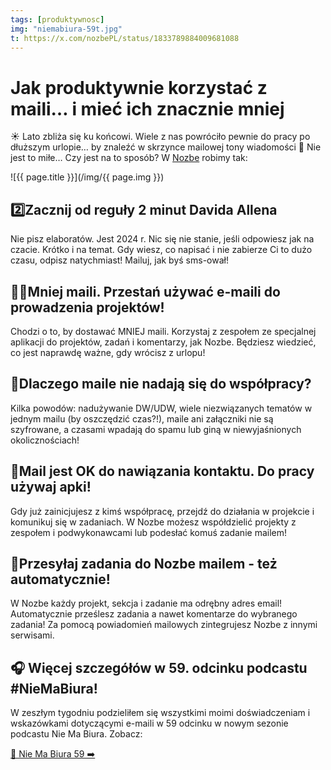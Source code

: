 ```yaml
---
tags: [produktywnosc]
img: "niemabiura-59t.jpg"
t: https://x.com/nozbePL/status/1833789884009681088
---
```


# Jak produktywnie korzystać z maili… i mieć ich znacznie mniej

☀️ Lato zbliża się ku końcowi. Wiele z nas powróciło pewnie do pracy po dłuższym urlopie… by znaleźć w skrzynce mailowej tony wiadomości 📧 Nie jest to miłe… Czy jest na to sposób? W [Nozbe](/nozbe/) robimy tak:
<!--More-->

![{{ page.title }}](/img/{{ page.img }})

## 2️⃣Zacznij od reguły 2 minut Davida Allena

Nie pisz elaboratów. Jest 2024 r. Nic się nie stanie, jeśli odpowiesz jak na czacie. Krótko i na temat. Gdy wiesz, co napisać i nie zabierze Ci to dużo czasu, odpisz natychmiast! Mailuj, jak byś sms-ował!

## 🙅‍♂️Mniej maili. Przestań używać e-maili do prowadzenia projektów!

Chodzi o to, by dostawać MNIEJ maili. Korzystaj z zespołem ze specjalnej aplikacji do projektów, zadań i komentarzy, jak Nozbe. Będziesz wiedzieć, co jest naprawdę ważne, gdy wrócisz z urlopu!

## 💩Dlaczego maile nie nadają się do współpracy?

Kilka powodów: nadużywanie DW/UDW, wiele niezwiązanych tematów w jednym mailu (by oszczędzić czas?!), maile ani załączniki nie są szyfrowane, a czasami wpadają do spamu lub giną w niewyjaśnionych okolicznościach!

## 🤝Mail jest OK do nawiązania kontaktu. Do pracy używaj apki!

Gdy już zainicjujesz z kimś współpracę, przejdź do działania w projekcie i komunikuj się w zadaniach. W Nozbe możesz współdzielić projekty z zespołem i podwykonawcami lub podesłać komuś zadanie mailem!

## 🤖Przesyłaj zadania do Nozbe mailem - też automatycznie!

W Nozbe każdy projekt, sekcja i zadanie ma odrębny adres email! Automatycznie prześlesz zadania a nawet komentarze do wybranego zadania! Za pomocą powiadomień mailowych zintegrujesz Nozbe z innymi serwisami.

## 🎧 Więcej szczegółów w 59. odcinku podcastu #NieMaBiura!

W zeszłym tygodniu podzieliłem się wszystkimi moimi doświadczeniam i wskazówkami dotyczącymi e-maili w 59 odcinku w nowym sezonie podcastu Nie Ma Biura. Zobacz:

[🔗 Nie Ma Biura 59 ➡️](/pl/niemabiura-59/)

[n]: https://michael.gratis/nozbe_pl
[np]: https://michael.gratis/nozbepersonal_pl